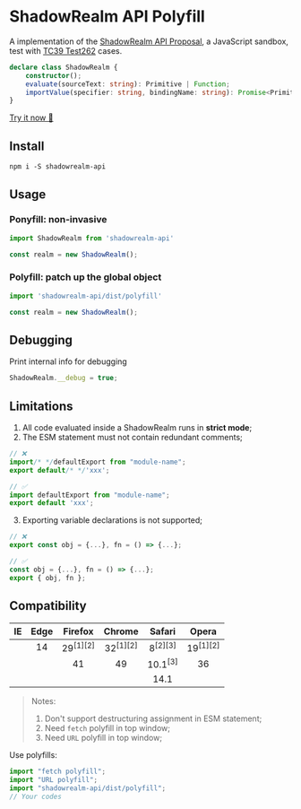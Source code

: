 # ShadowRealm API Polyfill
A implementation of the <a href="https://tc39.es/proposal-shadowrealm" target="_blank">ShadowRealm API Proposal</a>, a JavaScript sandbox, test with <a href="https://github.com/tc39/test262/tree/main/test/built-ins/ShadowRealm" target="_blank">TC39 Test262</a> cases.

```ts
declare class ShadowRealm {
    constructor();
    evaluate(sourceText: string): Primitive | Function;
    importValue(specifier: string, bindingName: string): Promise<Primitive | Function>;
}
```
<a href="https://shadowrealm-playground.netlify.app" target="_blank">Try it now 🎉</a>

## Install
```
npm i -S shadowrealm-api
```


## Usage
### Po**n**yfill: non-invasive
```javascript
import ShadowRealm from 'shadowrealm-api'

const realm = new ShadowRealm();
```

### Po**l**yfill: patch up the global object
```javascript
import 'shadowrealm-api/dist/polyfill'

const realm = new ShadowRealm();
```


## Debugging
Print internal info for debugging
```js
ShadowRealm.__debug = true;
```


## Limitations
1. All code evaluated inside a ShadowRealm runs in **strict mode**;
2. The ESM statement must not contain redundant comments;
```js
// ❌
import/* */defaultExport from "module-name";
export default/* */'xxx';

// ✅
import defaultExport from "module-name";
export default 'xxx';
```
3. Exporting variable declarations is not supported;
```js
// ❌
export const obj = {...}, fn = () => {...};

// ✅
const obj = {...}, fn = () => {...};
export { obj, fn };
```


## Compatibility
|IE|Edge|Firefox|Chrome|Safari|Opera|
|:-:|:-:|:-:|:-:|:-:|:-:|
||14|29<sup>[1][2]</sup>|32<sup>[1][2]</sup>|8<sup>[2][3]</sup>|19<sup>[1][2]</sup>|
|||41|49|10.1<sup>[3]</sup>|36|
|||||14.1||

> Notes:
> 1. Don't support destructuring assignment in ESM statement;
> 1. Need `fetch` polyfill in top window;
> 1. Need `URL` polyfill in top window;

Use polyfills:
```js
import "fetch polyfill";
import "URL polyfill";
import "shadowrealm-api/dist/polyfill";
// Your codes
```